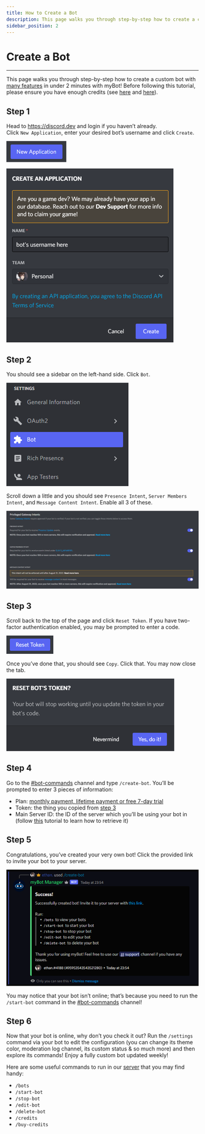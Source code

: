 ```yaml
---
title: How to Create a Bot
description: This page walks you through step-by-step how to create a custom bot with many features in under 2 minutes!
sidebar_position: 2
---
```


# Create a Bot

---

This page walks you through step-by-step how to create a custom bot with [many features](/docs/custom-bots/features) in under 2 minutes with myBot! Before following this tutorial, please ensure you have enough credits (see [here](/docs/our-currency/payment-plans) and [here](/docs/our-currency/credit-pricing)).

## Step 1

Head to https://discord.dev and login if you haven’t already.  
Click `New Application`, enter your desired bot’s username and click `Create`.

![New Application](/img/create-a-bot/new-application.png)

![New Application Fields](/img/create-a-bot/new-application-fields.png)

## Step 2

You should see a sidebar on the left-hand side. Click `Bot`.

![Click Bot](/img/create-a-bot/click-bot.png)

Scroll down a little and you should see `Presence Intent`, `Server Members Intent`, and `Message Content Intent`. Enable all 3 of these.

![Intents](/img/create-a-bot/intents.png)

## Step 3

Scroll back to the top of the page and click `Reset Token`. If you have two-factor authentication enabled, you may be prompted to enter a code.

![Reset Token](/img/create-a-bot/reset-token.png)

Once you’ve done that, you should see `Copy`. Click that. You may now close the tab.

![Confirm Reset Token](/img/create-a-bot/reset-token-confirm.png)

## Step 4

Go to the [#bot-commands](/discord) channel and type `/create-bot`. You’ll be prompted to enter 3 pieces of information:
- Plan: [monthly payment, lifetime payment or free 7-day trial](/docs/our-currency/payment-plans)
- Token: the thing you copied from [step 3](/docs/custom-bots/create-a-bot#step-3)
- Main Server ID: the ID of the server which you’ll be using your bot in (follow [this](https://support.discord.com/hc/en-us/articles/206346498-Where-can-I-find-my-User-Server-Message-ID) tutorial to learn how to retrieve it)

## Step 5

Congratulations, you’ve created your very own bot! Click the provided link to invite your bot to your server.

![Success](/img/create-a-bot/success.png)

You may notice that your bot isn’t online; that’s because you need to run the `/start-bot` command in the [#bot-commands](/discord) channel!

## Step 6

Now that your bot is online, why don’t you check it out? Run the `/settings` command via your bot to edit the configuration (you can change its theme color, moderation log channel, its custom status & so much more) and then explore its commands! Enjoy a fully custom bot updated weekly!

Here are some useful commands to run in our [server](/discord) that you may find handy:
- `/bots`
- `/start-bot`
- `/stop-bot`
- `/edit-bot`
- `/delete-bot`
- `/credits`
- `/buy-credits`